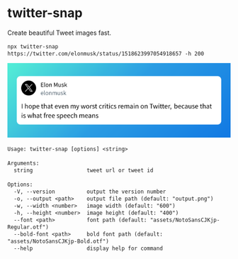 # twitter-snap

Create beautiful Tweet images fast.

```shell
npx twitter-snap https://twitter.com/elonmusk/status/1518623997054918657 -h 200
```

![image](./docs/img/output.png)

```shell
Usage: twitter-snap [options] <string>

Arguments:
  string                 tweet url or tweet id

Options:
  -V, --version          output the version number
  -o, --output <path>    output file path (default: "output.png")
  -w, --width <number>   image width (default: "600")
  -h, --height <number>  image height (default: "400")
  --font <path>          font path (default: "assets/NotoSansCJKjp-Regular.otf")
  --bold-font <path>     bold font path (default: "assets/NotoSansCJKjp-Bold.otf")
  --help                 display help for command
```
